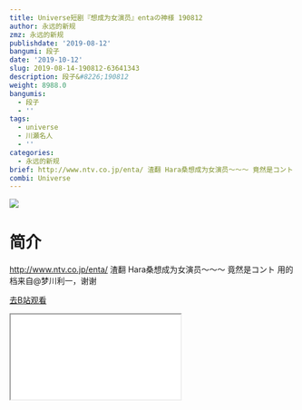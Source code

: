 ```yaml
---
title: Universe短剧『想成为女演员』entaの神様 190812
author: 永远的新规
zmz: 永远的新规
publishdate: '2019-08-12'
bangumi: 段子
date: '2019-10-12'
slug: 2019-08-14-190812-63641343
description: 段子&#8226;190812
weight: 8988.0
bangumis:
  - 段子
  - ''
tags:
  - universe
  - 川瀬名人
  - ''
categories:
  - 永远的新规
brief: http://www.ntv.co.jp/enta/ 渣翻 Hara桑想成为女演员～～～ 竟然是コント 用的档来自@梦川利一，谢谢
combi: Universe
---
```

![](https://raw.githubusercontent.com/tcgriffith/owaraisite/master/static/tmpimg/51466f494cd56f65d33ff94021faed1fd7c3b1a9.jpg.480.jpg)
# 简介  
http://www.ntv.co.jp/enta/
渣翻
Hara桑想成为女演员～～～
竟然是コント
用的档来自@梦川利一，谢谢  

[去B站观看](https://www.bilibili.com/video/av63641343/)
<div class ="resp-container"><iframe class="testiframe" src="//player.bilibili.com/player.html?aid=63641343"", scrolling="no", allowfullscreen="true" > </iframe></div> 
